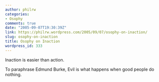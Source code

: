 ```yaml
---
author: philrw
categories:
- Osophy
comments: true
date: "2005-09-07T19:30:39Z"
link: https://philrw.wordpress.com/2005/09/07/osophy-on-inaction/
slug: osophy-on-inaction
title: Osophy on Inaction
wordpress_id: 333
---
```


Inaction is easier than action.




To paraphrase Edmund Burke, Evil is what happens when good people do nothing.




